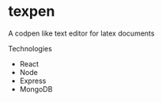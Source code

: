 # texpen
A codpen like text editor for latex documents

Technologies
- React
- Node
- Express
- MongoDB
